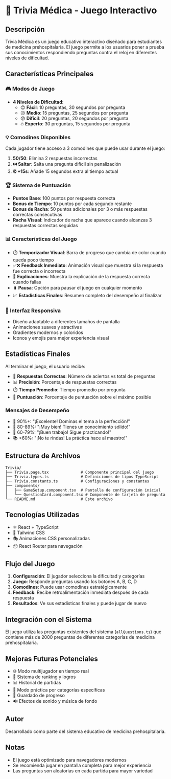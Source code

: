 # 🎯 Trivia Médica - Juego Interactivo

## Descripción
Trivia Médica es un juego educativo interactivo diseñado para estudiantes de medicina prehospitalaria. El juego permite a los usuarios poner a prueba sus conocimientos respondiendo preguntas contra el reloj en diferentes niveles de dificultad.

## Características Principales

### 🎮 Modos de Juego
- **4 Niveles de Dificultad:**
  - 😊 **Fácil**: 10 preguntas, 30 segundos por pregunta
  - 😐 **Medio**: 15 preguntas, 25 segundos por pregunta
  - 😰 **Difícil**: 20 preguntas, 20 segundos por pregunta
  - 🔥 **Experto**: 30 preguntas, 15 segundos por pregunta

### 💡 Comodines Disponibles
Cada jugador tiene acceso a 3 comodines que puede usar durante el juego:
1. **50/50**: Elimina 2 respuestas incorrectas
2. **⏭️ Saltar**: Salta una pregunta difícil sin penalización
3. **⏰ +15s**: Añade 15 segundos extra al tiempo actual

### 🏆 Sistema de Puntuación
- **Puntos Base**: 100 puntos por respuesta correcta
- **Bonus de Tiempo**: 10 puntos por cada segundo restante
- **Bonus de Racha**: 50 puntos adicionales por 3 o más respuestas correctas consecutivas
- **Racha Visual**: Indicador de racha que aparece cuando alcanzas 3 respuestas correctas seguidas

### 📊 Características del Juego
- ⏱️ **Temporizador Visual**: Barra de progreso que cambia de color cuando queda poco tiempo
- ✅❌ **Feedback Inmediato**: Animación visual que muestra si la respuesta fue correcta o incorrecta
- 📖 **Explicaciones**: Muestra la explicación de la respuesta correcta cuando fallas
- ⏸️ **Pausa**: Opción para pausar el juego en cualquier momento
- 📈 **Estadísticas Finales**: Resumen completo del desempeño al finalizar

### 📱 Interfaz Responsiva
- Diseño adaptable a diferentes tamaños de pantalla
- Animaciones suaves y atractivas
- Gradientes modernos y coloridos
- Iconos y emojis para mejor experiencia visual

## Estadísticas Finales

Al terminar el juego, el usuario recibe:
- 🎯 **Respuestas Correctas**: Número de aciertos vs total de preguntas
- 📊 **Precisión**: Porcentaje de respuestas correctas
- ⏱️ **Tiempo Promedio**: Tiempo promedio por pregunta
- 💯 **Puntuación**: Porcentaje de puntuación sobre el máximo posible

### Mensajes de Desempeño
- 🌟 90%+: "¡Excelente! Dominas el tema a la perfección!"
- 👏 80-89%: "¡Muy bien! Tienes un conocimiento sólido!"
- 💪 60-79%: "¡Buen trabajo! Sigue practicando!"
- 📚 <60%: "¡No te rindas! La práctica hace al maestro!"

## Estructura de Archivos

```
Trivia/
├── Trivia.page.tsx              # Componente principal del juego
├── Trivia.types.ts              # Definiciones de tipos TypeScript
├── Trivia.constants.ts          # Configuraciones y constantes
├── components/
│   ├── GameSetup.component.tsx  # Pantalla de configuración inicial
│   └── QuestionCard.component.tsx # Componente de tarjeta de pregunta
└── README.md                    # Este archivo
```

## Tecnologías Utilizadas
- ⚛️ React + TypeScript
- 🎨 Tailwind CSS
- 🎭 Animaciones CSS personalizadas
- 📦 React Router para navegación

## Flujo del Juego

1. **Configuración**: El jugador selecciona la dificultad y categorías
2. **Juego**: Responde preguntas usando los botones A, B, C, D
3. **Comodines**: Puede usar comodines estratégicamente
4. **Feedback**: Recibe retroalimentación inmediata después de cada respuesta
5. **Resultados**: Ve sus estadísticas finales y puede jugar de nuevo

## Integración con el Sistema

El juego utiliza las preguntas existentes del sistema (`allQuestions.ts`) que contiene más de 2000 preguntas de diferentes categorías de medicina prehospitalaria.

## Mejoras Futuras Potenciales
- 🌐 Modo multijugador en tiempo real
- 🏅 Sistema de ranking y logros
- 📊 Historial de partidas
- 🎯 Modo práctica por categorías específicas
- 💾 Guardado de progreso
- 🔊 Efectos de sonido y música de fondo

## Autor
Desarrollado como parte del sistema educativo de medicina prehospitalaria.

## Notas
- El juego está optimizado para navegadores modernos
- Se recomienda jugar en pantalla completa para mejor experiencia
- Las preguntas son aleatorias en cada partida para mayor variedad

